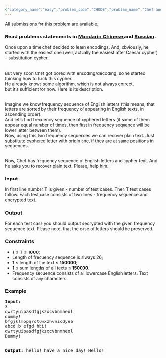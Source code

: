```yaml
---
{"category_name":"easy","problem_code":"CHODE","problem_name":"Chef and Codes","languages_supported":{"0":"ADA","1":"ASM","2":"BASH","3":"BF","4":"C","5":"C99 strict","6":"CAML","7":"CLOJ","8":"CLPS","9":"CPP 4.3.2","10":"CPP 4.9.2","11":"CPP14","12":"CS2","13":"D","14":"ERL","15":"FORT","16":"FS","17":"GO","18":"HASK","19":"ICK","20":"ICON","21":"JAVA","22":"JS","23":"LISP clisp","24":"LISP sbcl","25":"LUA","26":"NEM","27":"NICE","28":"NODEJS","29":"PAS fpc","30":"PAS gpc","31":"PERL","32":"PERL6","33":"PHP","34":"PIKE","35":"PRLG","36":"PYTH","37":"PYTH 3.4","38":"RUBY","39":"SCALA","40":"SCM guile","41":"SCM qobi","42":"ST","43":"TCL","44":"TEXT","45":"WSPC"},"max_timelimit":1,"source_sizelimit":50000,"problem_author":"witalij_hq ","problem_tester":"white_king","date_added":"6-10-2013","tags":{"0":"cakewalk","1":"dec13","2":"programming","3":"witalij_hq"},"editorial_url":"http://discuss.codechef.com/problems/CHODE","time":{"view_start_date":1387186200,"submit_start_date":1387186200,"visible_start_date":1387186200,"end_date":1735669800},"layout":"problem"}
---
```

<span class="solution-visible-txt">All submissions for this problem are available.</span><h3> Read problems statements in <a target="_blank" href="http://www.codechef.com/download/translated/DEC13/mandarin/CHODE.pdf">Mandarin Chinese </a> and <a target="_blank" href="http://www.codechef.com/download/translated/DEC13/russian/CHODE.pdf">Russian</a>.</h3>
<p>Once upon a time chef decided to learn encodings. And, obviously, he started with the easiest one (well, actually the easiest after Caesar cypher) – substitution cypher.<br /><br /><br />
But very soon Chef got bored with encoding/decoding, so he started thinking how to hack this cypher.<br />
He already knows some algorithm, which is not always correct,<br />
but it’s sufficient for now. Here is its description.<br /><br /></p>
<p>Imagine we know frequency sequence of English letters (this means, that letters are sorted by their frequency of appearing in English texts, in ascending order).<br />
And let’s find frequency sequence of cyphered letters (if some of them appear equal number of times, then first in frequency sequence will be lower letter between them).<br />
Now, using this two frequency sequences we can recover plain text. Just substitute cyphered letter with origin one, if they are at same positions in sequences. <br /><br /></p>
<p>Now, Chef has frequency sequence of English letters and cypher text. And he asks you to recover plain text. Please, help him.<br />
</p>
<h3>Input</h3>
<p>In first line number <b>T</b> is given - number of test cases. Then <b>T</b> test cases follow. Each test case consists of two lines - frequency sequence and encrypted text.</p>
<h3>Output</h3>
<p>For each test case you should output decrypted with the given frequency sequence text. Please note, that the case of letters should be preserved. </p>
<h3>Constraints</h3>
<p><ul>
<li> <b>1</b> ≤ <b>T</b> ≤ <b>1000</b>; </li>
<li> Length of frequency sequence is always 26; </li>
<li> <b>1</b> ≤ length of the text ≤ <b>150000</b>; </li>
<li> <b>1</b> ≤ sum lengths of all texts ≤ <b>150000</b>. </li>
<li> Frequency sequence consists of all lowercase English letters. Text consists of any characters. </li>
</ul>
</p>
<h3>Example</h3>
<pre>
<b>Input:</b>
3
qwrtyuipasdfgjkzxcvbnmheol
dummy!
bfgjklmopqrstuwxzhvnicdyea
abcd b efgd hbi!
qwrtyuipasdfgjkzxcvbnmheol
Dummy!

<b>Output:</b>
hello!
have a nice day!
Hello!

</pre>